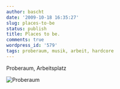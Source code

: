 ```yaml
---
author: bascht
date: '2009-10-18 16:35:27'
slug: places-to-be
status: publish
title: Places to be.
comments: true
wordpress_id: '579'
tags: proberaum, musik, arbeit, hardcore
---
```


Proberaum, Arbeitsplatz

![Proberaum](/blog/2009-10-18-places-to-be/2009-10-18_15-09-40-scaled-1000.jpg)


